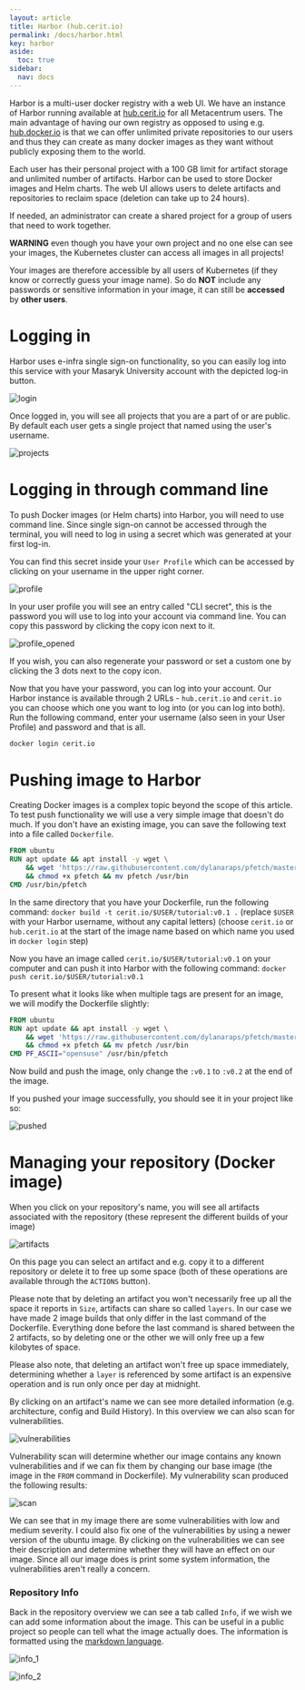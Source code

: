 ```yaml
---
layout: article
title: Harbor (hub.cerit.io)
permalink: /docs/harbor.html
key: harbor
aside:
  toc: true
sidebar:
  nav: docs
---
```

Harbor is a multi-user docker registry with a web UI. We have an instance
of Harbor running available at [hub.cerit.io](https://hub.cerit.io) for all
Metacentrum users. The main advantage of having our own registry as
opposed to using e.g. [hub.docker.io](https://hub.docker.io) is that
we can offer unlimited private repositories to our users and thus they can
create as many docker images as they want without publicly exposing them to
the world.

Each user has their personal project with a 100 GB limit for artifact
storage and unlimited number of artifacts. Harbor can be used to store
Docker images and Helm charts. The web UI allows users to delete artifacts
and repositories to reclaim space (deletion can take up to 24 hours).

If needed, an administrator can create a shared project for a group of
users that need to work together. 

**WARNING** even though you have your own project and no one else can see
your images, the Kubernetes cluster can access all images in all projects!

Your images are therefore accessible by all users of Kubernetes (if they
know or correctly guess your image name). So do **NOT** include any
passwords or sensitive information in your image, it can still be 
**accessed** by **other users**.

# Logging in

Harbor uses e-infra single sign-on functionality, so you can easily log
into this service with your Masaryk University account with the depicted
log-in button.

![login](harbor/log_in.png)

Once logged in, you will see all projects that you are a part of or are public. By default each user gets a single project that named using the user's username.

![projects](harbor/projects.png)

# Logging in through command line

To push Docker images (or Helm charts) into Harbor, you will need to use
command line. Since single sign-on cannot be accessed through the
terminal, you will need to log in using a secret which was generated at
your first log-in.

You can find this secret inside your `User Profile` which can be accessed by clicking on your username in the upper right corner.

![profile](harbor/profile.png)

In your user profile you will see an entry called "CLI secret", this is
the password you will use to log into your account via command line.
You can copy this password by clicking the copy icon next to it.

![profile_opened](harbor/profile_opened.png)

If you wish, you can also regenerate your password or set a custom one by clicking the 3 dots next to the copy icon.

Now that you have your password, you can log into your account. Our Harbor
instance is available through 2 URLs - `hub.cerit.io` and `cerit.io` you
can choose which one you want to log into (or you can log into both). Run
the following command, enter your username (also seen in your User Profile) and password and that is all.

```bash
docker login cerit.io
```

# Pushing image to Harbor

Creating Docker images is a complex topic beyond the scope of this article.
To test push functionality we will use a very simple image that doesn't do
much. If you don't have an existing image, you can save the following text
into a file called `Dockerfile`.

```Dockerfile
FROM ubuntu
RUN apt update && apt install -y wget \
    && wget 'https://raw.githubusercontent.com/dylanaraps/pfetch/master/pfetch' \
    && chmod +x pfetch && mv pfetch /usr/bin
CMD /usr/bin/pfetch
```

In the same directory that you have your Dockerfile, run the following
command: `docker build -t cerit.io/$USER/tutorial:v0.1 .` (replace `$USER`
with your Harbor username, without any capital letters) (choose `cerit.io` or `hub.cerit.io` at the
start of the image name based on which name you used in `docker login`
step)

Now you have an image called `cerit.io/$USER/tutorial:v0.1` on your
computer and can push it into Harbor with the following command:
`docker push cerit.io/$USER/tutorial:v0.1`

To present what it looks like when multiple tags are present for an image,
we will modify the Dockerfile slightly:

```Dockerfile
FROM ubuntu
RUN apt update && apt install -y wget \
    && wget 'https://raw.githubusercontent.com/dylanaraps/pfetch/master/pfetch' \
    && chmod +x pfetch && mv pfetch /usr/bin
CMD PF_ASCII="opensuse" /usr/bin/pfetch
```

Now build and push the image, only change the `:v0.1` to `:v0.2` at the end of the image.

If you pushed your image successfully, you should see it in your project like so:

![pushed](harbor/pushed.png)

# Managing your repository (Docker image)

When you click on your repository's name, you will see all artifacts
associated with the repository (these represent the different builds of
your image)

![artifacts](harbor/artifacts.png)

On this page you can select an artifact and e.g. copy it to a different
repository or delete it to free up some space (both of these operations
are available through the `ACTIONS` button).

Please note that by deleting an artifact you won't necessarily free up all
the space it reports in `Size`, artifacts can share so called `layers`. In our case we have made 2 image builds that only differ in the last command
of the Dockerfile. Everything done before the last command is shared
between the 2 artifacts, so by deleting one or the other we will only free
up a few kilobytes of space.

Please also note, that deleting an artifact won't free up space immediately,
determining whether a `layer` is referenced by some artifact is an
expensive operation and is run only once per day at midnight.

By clicking on an artifact's name we can see more detailed information
(e.g. architecture, config and Build History). In this overview we can also scan for vulnerabilities.

![vulnerabilities](harbor/vulnerabilities.png)

Vulnerability scan will determine whether our image contains any known
vulnerabilities and if we can fix them by changing our base image (the image in the `FROM` command in Dockerfile). My vulnerability scan produced the following results:

![scan](harbor/scan.png)

We can see that in my image there are some vulnerabilities with low and
medium severity. I could also fix one of the vulnerabilities by using
a newer version of the ubuntu image. By clicking on the vulnerabilities
we can see their description and determine whether they will have an
effect on our image. Since all our image does is print some system
information, the vulnerabilities aren't really a concern.

### Repository Info

Back in the repository overview we can see a tab called `Info`, if we
wish we can add some information about the image. This can be useful in
a public project so people can tell what the image actually does. The
information is formatted using the [markdown language](https://www.markdownguide.org/).

![info_1](harbor/info_1.png)

![info_2](harbor/info_2.png)
